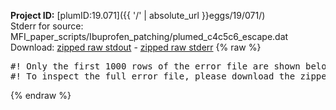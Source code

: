 **Project ID:** [plumID:19.071]({{ '/' | absolute_url }}eggs/19/071/)  
Stderr for source:  MFI_paper_scripts/Ibuprofen_patching/plumed_c4c5c6_escape.dat   
Download: [zipped raw stdout](plumed_c4c5c6_escape.dat.plumed_master.stdout.txt.zip) - [zipped raw stderr](plumed_c4c5c6_escape.dat.plumed_master.stderr.txt.zip) 
{% raw %}
<pre>
#! Only the first 1000 rows of the error file are shown below
#! To inspect the full error file, please download the zipped raw stderr file above
</pre>
{% endraw %}
